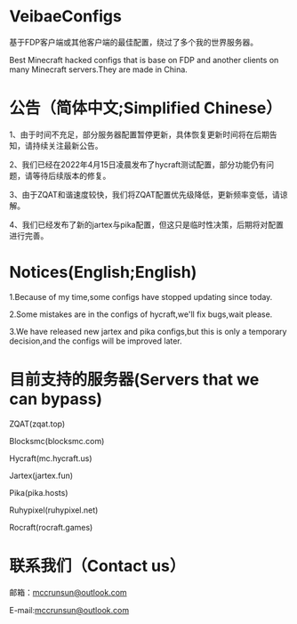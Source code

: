 # VeibaeConfigs
基于FDP客户端或其他客户端的最佳配置，绕过了多个我的世界服务器。

Best Minecraft hacked configs that is base on FDP and another clients on many Minecraft servers.They are made in China.

# 公告（简体中文;Simplified Chinese）
1、由于时间不充足，部分服务器配置暂停更新，具体恢复更新时间将在后期告知，请持续关注最新公告。

2、我们已经在2022年4月15日凌晨发布了hycraft测试配置，部分功能仍有问题，请等待后续版本的修复。

3、由于ZQAT和谐速度较快，我们将ZQAT配置优先级降低，更新频率变低，请谅解。

4、我们已经发布了新的jartex与pika配置，但这只是临时性决策，后期将对配置进行完善。

# Notices(English;English)
1.Because of my time,some configs have stopped updating since today.

2.Some mistakes are in the configs of hycraft,we'll fix bugs,wait please.

3.We have released new jartex and pika configs,but this is only a temporary decision,and the configs will be improved later.

# 目前支持的服务器(Servers that we can bypass)
ZQAT(zqat.top)

Blocksmc(blocksmc.com)

Hycraft(mc.hycraft.us)

Jartex(jartex.fun)

Pika(pika.hosts)

Ruhypixel(ruhypixel.net)

Rocraft(rocraft.games)

# 联系我们（Contact us）
邮箱：mccrunsun@outlook.com

E-mail:mccrunsun@outlook.com
